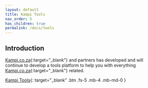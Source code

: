 ```yaml
---
layout: default
title: Kampi Tools
nav_order: 5
has_children: true
permalink: /docs/tools
---
```


## Introduction
[Kampi.co.za](https://kampi.co.za){:target="_blank"} and partners has developed and will continue to develop a tools platform to help you with everything [Kampi.co.za](https://kampi.co.za){:target="_blank"} related.

[Kampi Tools](https://tools.kampi.co.za){: target="_blank" .btn .fs-5 .mb-4 .mb-md-0 }